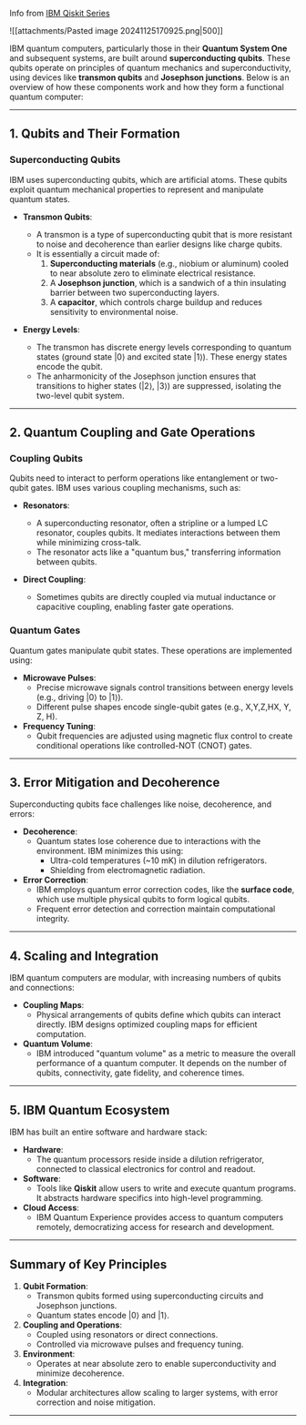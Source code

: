 Info from [IBM Qiskit Series](https://youtu.be/NTplT4WnNbk?si=PKSjOAUuiufEyFCa)

![[attachments/Pasted image 20241125170925.png|500]]

IBM quantum computers, particularly those in their **Quantum System One** and subsequent systems, are built around **superconducting qubits**. These qubits operate on principles of quantum mechanics and superconductivity, using devices like **transmon qubits** and **Josephson junctions**. Below is an overview of how these components work and how they form a functional quantum computer:

---

## **1. Qubits and Their Formation**

### **Superconducting Qubits**

IBM uses superconducting qubits, which are artificial atoms. These qubits exploit quantum mechanical properties to represent and manipulate quantum states.

- **Transmon Qubits**:
    
    - A transmon is a type of superconducting qubit that is more resistant to noise and decoherence than earlier designs like charge qubits.
    - It is essentially a circuit made of:
        1. **Superconducting materials** (e.g., niobium or aluminum) cooled to near absolute zero to eliminate electrical resistance.
        2. A **Josephson junction**, which is a sandwich of a thin insulating barrier between two superconducting layers.
        3. A **capacitor**, which controls charge buildup and reduces sensitivity to environmental noise.
- **Energy Levels**:
    
    - The transmon has discrete energy levels corresponding to quantum states (ground state |0⟩ and excited state |1⟩). These energy states encode the qubit.
    - The anharmonicity of the Josephson junction ensures that transitions to higher states (|2⟩, |3⟩) are suppressed, isolating the two-level qubit system.

---

## **2. Quantum Coupling and Gate Operations**

### **Coupling Qubits**

Qubits need to interact to perform operations like entanglement or two-qubit gates. IBM uses various coupling mechanisms, such as:

- **Resonators**:
    
    - A superconducting resonator, often a stripline or a lumped LC resonator, couples qubits. It mediates interactions between them while minimizing cross-talk.
    - The resonator acts like a "quantum bus," transferring information between qubits.
- **Direct Coupling**:
    
    - Sometimes qubits are directly coupled via mutual inductance or capacitive coupling, enabling faster gate operations.

### **Quantum Gates**

Quantum gates manipulate qubit states. These operations are implemented using:

- **Microwave Pulses**:
    - Precise microwave signals control transitions between energy levels (e.g., driving |0⟩ to |1⟩).
    - Different pulse shapes encode single-qubit gates (e.g., X,Y,Z,HX, Y, Z, H).
- **Frequency Tuning**:
    - Qubit frequencies are adjusted using magnetic flux control to create conditional operations like controlled-NOT (CNOT) gates.

---

## **3. Error Mitigation and Decoherence**

Superconducting qubits face challenges like noise, decoherence, and errors:

- **Decoherence**:
    - Quantum states lose coherence due to interactions with the environment. IBM minimizes this using:
        - Ultra-cold temperatures (~10 mK) in dilution refrigerators.
        - Shielding from electromagnetic radiation.
- **Error Correction**:
    - IBM employs quantum error correction codes, like the **surface code**, which use multiple physical qubits to form logical qubits.
    - Frequent error detection and correction maintain computational integrity.

---

## **4. Scaling and Integration**

IBM quantum computers are modular, with increasing numbers of qubits and connections:

- **Coupling Maps**:
    - Physical arrangements of qubits define which qubits can interact directly. IBM designs optimized coupling maps for efficient computation.
- **Quantum Volume**:
    - IBM introduced "quantum volume" as a metric to measure the overall performance of a quantum computer. It depends on the number of qubits, connectivity, gate fidelity, and coherence times.

---

## **5. IBM Quantum Ecosystem**

IBM has built an entire software and hardware stack:

- **Hardware**:
    - The quantum processors reside inside a dilution refrigerator, connected to classical electronics for control and readout.
- **Software**:
    - Tools like **Qiskit** allow users to write and execute quantum programs. It abstracts hardware specifics into high-level programming.
- **Cloud Access**:
    - IBM Quantum Experience provides access to quantum computers remotely, democratizing access for research and development.

---

## **Summary of Key Principles**

1. **Qubit Formation**:
    - Transmon qubits formed using superconducting circuits and Josephson junctions.
    - Quantum states encode |0⟩ and |1⟩.
2. **Coupling and Operations**:
    - Coupled using resonators or direct connections.
    - Controlled via microwave pulses and frequency tuning.
3. **Environment**:
    - Operates at near absolute zero to enable superconductivity and minimize decoherence.
4. **Integration**:
    - Modular architectures allow scaling to larger systems, with error correction and noise mitigation.

---
